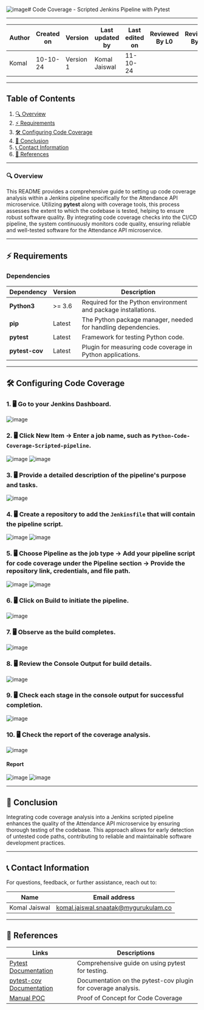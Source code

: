 ![image](https://github.com/user-attachments/assets/462db75e-71d1-4047-aea1-0239e20d7e6e)# Code Coverage - Scripted Jenkins Pipeline with Pytest

---  
| Author      | Created on | Version   | Last updated by | Last edited on | Reviewed By L0 | Reviewed By L1 | Reviewed By L2 |
|-------------|------------|-----------|-----------------|----------------|----------------|----------------|----------------| 
| Komal       | 10-10-24   | Version 1 | Komal Jaiswal   | 11-10-24       |                |                |                |

---

## Table of Contents
1. [🔍 Overview](#-overview)
2. [⚡ Requirements](#-requirements)
3. [🛠️ Configuring Code Coverage](#-configuring-code-coverage)
4. [📌 Conclusion](#-conclusion)
5. [📞 Contact Information](#-contact-information)
6. [📖 References](#-references)

---

### 🔍 Overview
This README provides a comprehensive guide to setting up code coverage analysis within a Jenkins pipeline specifically for the Attendance API microservice. Utilizing **pytest** along with coverage tools, this process assesses the extent to which the codebase is tested, helping to ensure robust software quality. By integrating code coverage checks into the CI/CD pipeline, the system continuously monitors code quality, ensuring reliable and well-tested software for the Attendance API microservice.

---

## ⚡ Requirements

### Dependencies

| Dependency      | Version   | Description                                                     |
|-----------------|-----------|-----------------------------------------------------------------|
| **Python3**     | >= 3.6    | Required for the Python environment and package installations.  |
| **pip**         | Latest    | The Python package manager, needed for handling dependencies.   |
| **pytest**      | Latest    | Framework for testing Python code.                              |
| **pytest-cov**  | Latest    | Plugin for measuring code coverage in Python applications.      |

---

## 🛠️ Configuring Code Coverage

### 1. 🖥️ Go to your Jenkins Dashboard.
![image](https://github.com/user-attachments/assets/c45dfc53-c999-443e-9ced-a7005897ceb7)

### 2. 🖥️ Click **New Item** → Enter a job name, such as `Python-Code-Coverage-Scripted-pipeline`.
![image](https://github.com/user-attachments/assets/8e37a852-ab27-408a-99fc-3782c0171273)
![image](https://github.com/user-attachments/assets/440c1f2e-dba3-4c55-a26e-42bef0864da9)

### 3. 🖥️ Provide a detailed description of the pipeline's purpose and tasks.
![image](https://github.com/user-attachments/assets/48247d1c-75cc-4e6d-b6f2-925da04615bc)

### 4. 🖥️ Create a repository to add the `Jenkinsfile` that will contain the pipeline script.
![image](https://github.com/user-attachments/assets/65d46cf8-8dbe-44e8-95f0-ebfad5b49866)
![image](https://github.com/user-attachments/assets/c84ff085-6af4-4b18-aaab-6cc6ab704910)


### 5. 🖥️ Choose Pipeline as the job type → Add your pipeline script for code coverage under the Pipeline section → Provide the repository link, credentials, and file path.
![image](https://github.com/user-attachments/assets/54b89f13-05f0-4b73-9228-c29fab3f59b2)
![image](https://github.com/user-attachments/assets/fa12e088-175e-4f3a-b659-e4487008fbdd)


### 6. 🖥️ Click on **Build** to initiate the pipeline.
![image](https://github.com/user-attachments/assets/e2d572ad-75fd-45d3-a44f-94748ddf9d69)

### 7. 🖥️ Observe as the build completes.
![image](https://github.com/user-attachments/assets/63131878-ca7b-44fd-8163-b25f8e56151f)

### 8. 🖥️ Review the **Console Output** for build details.
![image](https://github.com/user-attachments/assets/bce9013b-b3ab-4798-834f-5e42744e09cb)

### 9. 🖥️ Check each stage in the console output for successful completion.
![image](https://github.com/user-attachments/assets/2a081c4f-0f45-41be-b0b8-d4c00337f3bd)

### 10. 🖥️ Check the report of the coverage analysis.
![image](https://github.com/user-attachments/assets/e4db0490-d2c0-49a8-a7d8-ea2ef79e347b)

#### Report
![image](https://github.com/user-attachments/assets/74d8e637-3e03-48f2-8ad6-96e470c09d87)
![image](https://github.com/user-attachments/assets/7056af6f-7427-492d-9c36-75b7ce242548)



---

## 📌 Conclusion
Integrating code coverage analysis into a Jenkins scripted pipeline enhances the quality of the Attendance API microservice by ensuring thorough testing of the codebase. This approach allows for early detection of untested code paths, contributing to reliable and maintainable software development practices.

---

## 📞 Contact Information
For questions, feedback, or further assistance, reach out to:

| Name          | Email address                        |
|---------------|-------------------------------------|
| Komal Jaiswal | komal.jaiswal.snaatak@mygurukulam.co |

---

## 📖 References
| Links                                                                               | Descriptions                                          |
|-------------------------------------------------------------------------------------|-------------------------------------------------------|
| [Pytest Documentation](https://docs.pytest.org/en/stable/)                        | Comprehensive guide on using pytest for testing.     |
| [pytest-cov Documentation](https://pytest-cov.readthedocs.io/en/latest/)          | Documentation on the pytest-cov plugin for coverage analysis. |
| [Manual POC](https://github.com/mygurukulam-p10/Documentation-P10-Snaatak/tree/main/Application%20CI%20Design/Python%20CI%20Checks/Code-Coverage-POC) | Proof of Concept for Code Coverage                    |

